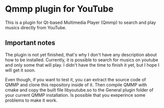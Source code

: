 # Qmmp plugin for YouTube
This is a plugin for Qt-based Multimedia Player (Qmmp) to search and play musics directly from YouTube.


## Important notes

The plugin is not yet finished, that's why I don't have any description about how to be installed.
Currently, it is possible to search for musics on youtube and only some that will play.
I didn't have the time to finish it yet, but I hope I will get it soon.

Even though, if you want to test it, you can extract the source code of QMMP and clone this repository inside of it. Then compile QMMP with cmake and copy the built file libyoutube.so to the General plugin folder of your current QMMP installation.
Is possible that you exeperince some problems to make it work.
